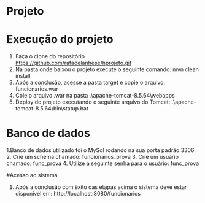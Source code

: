 # Projeto

# Execução do projeto
1. Faça o clone do repositório https://github.com/rafadelanhese/hprojeto.git
2. Na pasta onde baixou o projeto execute o seguinte comando: mvn clean install
3. Após a conclusão, acesse a pasta target e copie o arquivo: funcionarios.war
4. Cole o arquivo .war na pasta .\apache-tomcat-8.5.64\webapps
5. Deploy do projeto executando o seguinte arquivo do Tomcat: .\apache-tomcat-8.5.64\bin\statup.bat

# Banco de dados
1.Banco de dados utilizado foi o MySql rodando na sua porta padrão 3306
2. Crie um schema chamado: funcionarios_prova
3. Crie um usuário chamado: func_prova
4. Utilize a seguinte senha para o usuário: func_prova

#Acesso ao sistema
1. Após a conclusão com êxito das etapas acima o sistema deve estar disponível em: http://localhost:8080/funcionarios